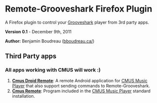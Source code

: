 Remote-Grooveshark Firefox Plugin
==================================

A Firefox plugin to control your [Grooveshark](http://grooveshark.com/ "Grooveshark") player from 3rd party apps.

**Version 0.1** - December 9th, 2011

**Author:** Benjamin Boudreau ([bboudreau.ca/](http://bboudreau.ca/ "Author Homepage"))

## Third Party apps

### All apps working with CMUS will work :)

 1. **[Cmus Droid Remote](https://github.com/dreur/cmus-droid-remote)**: 
    A remote Android application for [CMUS Music Player](http://cmus.sourceforge.net/) that also support sending commands to Remote-Grooveshark.
 1. **[Cmus Remote](https://gitorious.org/cmus/cmus/blobs/master/Doc/cmus-remote.txt)**: 
    Program included in the [CMUS Music Player](http://cmus.sourceforge.net/) standard installation.
